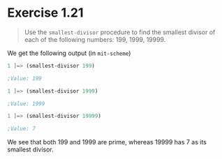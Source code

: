# Exercise 1.21

> Use the `smallest-divisor` procedure to find the smallest divisor of each of the following numbers: $199$, $1999$, $19999$.



We get the following output (in `mit-scheme`)
```scheme
1 ]=> (smallest-divisor 199)

;Value: 199

1 ]=> (smallest-divisor 1999)

;Value: 1999

1 ]=> (smallest-divisor 19999)

;Value: 7
```
We see that both $199$ and $1999$ are prime, whereas $19999$ has $7$ as its smallest divisor.
